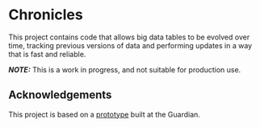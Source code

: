 # Chronicles

This project contains code that allows big data tables to be evolved over time, tracking previous versions of
data and performing updates in a way that is fast and reliable. 

***NOTE:*** This is a work in progress, and not suitable for production use.

## Acknowledgements

This project is based on a [prototype](https://github.com/guardian/table-versions) built at the Guardian.

